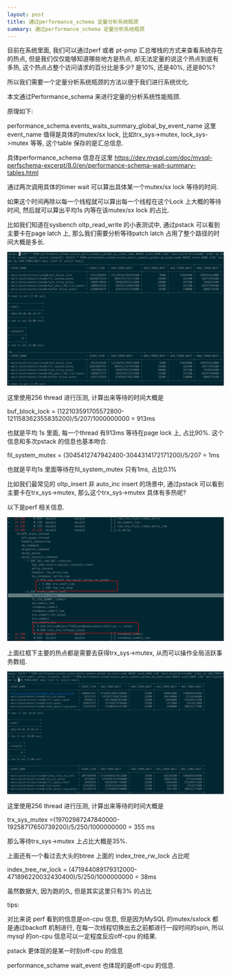 ```yaml
---
layout: post
title: 通过performance_schema 定量分析系统瓶颈
summary: 通过performance_schema 定量分析系统瓶颈
---
```


目前在系统里面, 我们可以通过perf 或者 pt-pmp 汇总堆栈的方式来查看系统存在的热点, 但是我们仅仅能够知道哪些地方是热点, 却无法定量的说这个热点到底有多热, 这个热点占整个访问请求的百分比是多少? 是10%, 还是40%, 还是80%?

所以我们需要一个定量分析系统瓶颈的方法以便于我们进行系统优化.



本文通过Performance_schema 来进行定量的分析系统性能瓶颈.

原理如下:

performance_schema.events_waits_summary_global_by_event_name  这里event_name 值得是具体的mutex/sx lock, 比如trx_sys->mutex, lock_sys->mutex 等等,  这个table 保存的是汇总信息.

具体performance_schema 信息在这里 https://dev.mysql.com/doc/mysql-perfschema-excerpt/8.0/en/performance-schema-wait-summary-tables.html

通过两次调用具体的timer wait 可以算出具体某一个mutex/sx lock 等待的时间.

如果这个时间再除以每一个线程就可以算出每一个线程在这个Lock 上大概的等待时间, 然后就可以算出平均1s 内等在该mutex/sx lock 的占比.



比如我们知道在sysbench oltp_read_write 的小表测试中, 通过pstack 可以看到主要卡在page latch 上, 那么我们需要分析等待patch latch 占用了整个路径的时间大概是多长.

![image-20220701045526838](https://raw.githubusercontent.com/baotiao/bb/main/uPic/image-20220701045526838.png)

这里使用256 thread 进行压测, 计算出来等待的时间大概是

buf_block_lock = (122103591705572800-121158362355835200)/5/207/1000000000 = 913ms

也就是平均 1s 里面, 每一个thread 有913ms 等待在page lock 上, 占比90%. 这个信息和多次pstack 的信息也基本吻合.

fil_system_mutex = (3045412747942400-3044314172171200)/5/207 = 1ms

也就是平均1s 里面等待在fil_system_mutex 只有1ms, 占比0.1%



比如我们最常见的 oltp_insert 非 auto_inc insert 的场景中, 通过pstack 可以看到主要卡在trx_sys->mutex, 那么这个trx_sys->mutex 具体有多热呢?



以下是perf 相关信息.

![image-20220701065441299](https://raw.githubusercontent.com/baotiao/bb/main/uPic/image-20220701065441299.png)

上面红框下主要的热点都是需要去获得trx_sys->mutex, 从而可以操作全局活跃事务数组.

![image-20220701070450831](https://raw.githubusercontent.com/baotiao/bb/main/uPic/image-20220701070450831.png)



这里使用256 thread 进行压测, 计算出来等待的时间大概是

trx_sys_mutex =(19702987247840000-19258717650739200)/5/250/1000000000 = 355 ms

那么等待trx_sys->mutex 上占比大概是35%.

上面还有一个看过去大头的btree 上面的 index_tree_rw_lock 占比呢

index_tree_rw_lock  = (471944089179312000-471896220032430400)/5/250/1000000000 = 38ms

虽然数据大, 因为跑的久, 但是其实这里只有3% 的占比



tips:

对比来说 perf 看到的信息是on-cpu 信息, 但是因为MySQL 的mutex/sxlock 都是通过backoff 机制进行, 在每一次线程切换出去之前都进行一段时间的spin, 所以mysql 的on-cpu 信息可以一定程度反应off-cpu 的结果.

pstack 更体现的是某一时刻off-cpu 的信息

performance_schame wait_event 也体现的是off-cpu 的信息.
